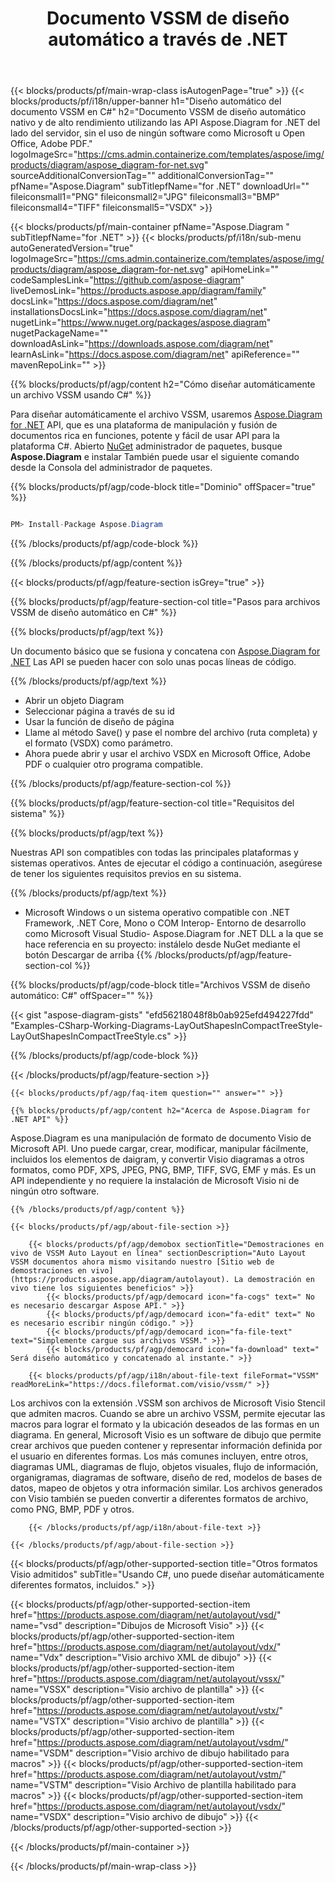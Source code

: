 ﻿---
title: Documento VSSM de diseño automático a través de .NET 
weight: 3050
url: /es/net/autolayout/vssm/ 
description: C# código fuente para diseñar automáticamente el archivo vssm en .NET Framework, .NET Core, Mono Platforms.
---
{{< blocks/products/pf/main-wrap-class isAutogenPage="true" >}}
{{< blocks/products/pf/i18n/upper-banner h1="Diseño automático del documento VSSM en C#" h2="Documento VSSM de diseño automático nativo y de alto rendimiento utilizando las API Aspose.Diagram for .NET del lado del servidor, sin el uso de ningún software como Microsoft u Open Office, Adobe PDF." logoImageSrc="https://cms.admin.containerize.com/templates/aspose/img/products/diagram/aspose_diagram-for-net.svg" sourceAdditionalConversionTag="" additionalConversionTag="" pfName="Aspose.Diagram" subTitlepfName="for .NET" downloadUrl="" fileiconsmall1="PNG" fileiconsmall2="JPG" fileiconsmall3="BMP" fileiconsmall4="TIFF" fileiconsmall5="VSDX" >}}

{{< blocks/products/pf/main-container pfName="Aspose.Diagram " subTitlepfName="for .NET" >}}
{{< blocks/products/pf/i18n/sub-menu autoGeneratedVersion="true" logoImageSrc="https://cms.admin.containerize.com/templates/aspose/img/products/diagram/aspose_diagram-for-net.svg" apiHomeLink="" codeSamplesLink="https://github.com/aspose-diagram" liveDemosLink="https://products.aspose.app/diagram/family" docsLink="https://docs.aspose.com/diagram/net" installationsDocsLink="https://docs.aspose.com/diagram/net" nugetLink="https://www.nuget.org/packages/aspose.diagram" nugetPackageName="" downloadAsLink="https://downloads.aspose.com/diagram/net" learnAsLink="https://docs.aspose.com/diagram/net" apiReference="" mavenRepoLink="" >}}

{{% blocks/products/pf/agp/content h2="Cómo diseñar automáticamente un archivo VSSM usando C#" %}}

 Para diseñar automáticamente el archivo VSSM, usaremos
 [Aspose.Diagram for .NET](https://products.aspose.com/diagram/net) 
 API, que es una plataforma de manipulación y fusión de documentos rica en funciones, potente y fácil de usar API para la plataforma C#. Abierto
 [NuGet](https://www.nuget.org/packages/aspose.diagram) 
 administrador de paquetes, busque
 **Aspose.Diagram** 
 e instalar También puede usar el siguiente comando desde la Consola del administrador de paquetes.

{{% blocks/products/pf/agp/code-block title="Dominio" offSpacer="true" %}}

```cs

PM> Install-Package Aspose.Diagram


```

{{% /blocks/products/pf/agp/code-block %}}

{{% /blocks/products/pf/agp/content %}}

{{< blocks/products/pf/agp/feature-section isGrey="true" >}}

{{% blocks/products/pf/agp/feature-section-col title="Pasos para archivos VSSM de diseño automático en C#" %}}

{{% blocks/products/pf/agp/text %}}

 Un documento básico que se fusiona y concatena con
 [Aspose.Diagram for .NET](https://products.aspose.com/diagram/net) 
 Las API se pueden hacer con solo unas pocas líneas de código.

{{% /blocks/products/pf/agp/text %}}

+ Abrir un objeto Diagram
+ Seleccionar página a través de su id
+ Usar la función de diseño de página
+ Llame al método Save() y pase el nombre del archivo (ruta completa) y el formato (VSDX) como parámetro.
+ Ahora puede abrir y usar el archivo VSDX en Microsoft Office, Adobe PDF o cualquier otro programa compatible.

{{% /blocks/products/pf/agp/feature-section-col %}}

{{% blocks/products/pf/agp/feature-section-col title="Requisitos del sistema" %}}

{{% blocks/products/pf/agp/text %}}

 Nuestras API son compatibles con todas las principales plataformas y sistemas operativos. Antes de ejecutar el código a continuación, asegúrese de tener los siguientes requisitos previos en su sistema.

{{% /blocks/products/pf/agp/text %}}

- Microsoft Windows o un sistema operativo compatible con .NET Framework, .NET Core, Mono o COM Interop- Entorno de desarrollo como Microsoft Visual Studio- Aspose.Diagram for .NET DLL a la que se hace referencia en su proyecto: instálelo desde NuGet mediante el botón Descargar de arriba
{{% /blocks/products/pf/agp/feature-section-col %}}

{{% blocks/products/pf/agp/code-block title="Archivos VSSM de diseño automático: C#" offSpacer="" %}}

{{< gist "aspose-diagram-gists" "efd56218048f8b0ab925efd494227fdd" "Examples-CSharp-Working-Diagrams-LayOutShapesInCompactTreeStyle-LayOutShapesInCompactTreeStyle.cs" >}}


{{% /blocks/products/pf/agp/code-block %}}

{{< /blocks/products/pf/agp/feature-section >}}

    {{< blocks/products/pf/agp/faq-item question="" answer="" >}}


<!-- aboutfile Starts -->

    {{% blocks/products/pf/agp/content h2="Acerca de Aspose.Diagram for .NET API" %}}

 Aspose.Diagram es una manipulación de formato de documento Visio de Microsoft API. Uno puede cargar, crear, modificar, manipular fácilmente, incluidos los elementos de daigram, y convertir Visio diagramas a otros formatos, como PDF, XPS, JPEG, PNG, BMP, TIFF, SVG, EMF y más. Es un API independiente y no requiere la instalación de Microsoft Visio ni de ningún otro software.  



    {{% /blocks/products/pf/agp/content %}}
    
    {{< blocks/products/pf/agp/about-file-section >}}
    
        {{< blocks/products/pf/agp/demobox sectionTitle="Demostraciones en vivo de VSSM Auto Layout en línea" sectionDescription="Auto Layout VSSM documentos ahora mismo visitando nuestro [Sitio web de demostraciones en vivo](https://products.aspose.app/diagram/autolayout). La demostración en vivo tiene los siguientes beneficios" >}}
            {{< blocks/products/pf/agp/democard icon="fa-cogs" text=" No es necesario descargar Aspose API." >}}
            {{< blocks/products/pf/agp/democard icon="fa-edit" text=" No es necesario escribir ningún código." >}}
            {{< blocks/products/pf/agp/democard icon="fa-file-text" text="Simplemente cargue sus archivos VSSM." >}}
            {{< blocks/products/pf/agp/democard icon="fa-download" text=" Será diseño automático y concatenado al instante." >}}
    
        {{< blocks/products/pf/agp/i18n/about-file-text fileFormat="VSSM" readMoreLink="https://docs.fileformat.com/visio/vssm/" >}}
Los archivos con la extensión .VSSM son archivos de Microsoft Visio Stencil que admiten macros. Cuando se abre un archivo VSSM, permite ejecutar las macros para lograr el formato y la ubicación deseados de las formas en un diagrama. En general, Microsoft Visio es un software de dibujo que permite crear archivos que pueden contener y representar información definida por el usuario en diferentes formas. Los más comunes incluyen, entre otros, diagramas UML, diagramas de flujo, objetos visuales, flujo de información, organigramas, diagramas de software, diseño de red, modelos de bases de datos, mapeo de objetos y otra información similar. Los archivos generados con Visio también se pueden convertir a diferentes formatos de archivo, como PNG, BMP, PDF y otros. 

        {{< /blocks/products/pf/agp/i18n/about-file-text >}}
    
    {{< /blocks/products/pf/agp/about-file-section >}}

<!-- aboutfile Ends -->

{{< blocks/products/pf/agp/other-supported-section title="Otros formatos Visio admitidos" subTitle="Usando C#, uno puede diseñar automáticamente diferentes formatos, incluidos." >}}

{{< blocks/products/pf/agp/other-supported-section-item href="https://products.aspose.com/diagram/net/autolayout/vsd/" name="vsd" description="Dibujos de Microsoft Visio" >}}
{{< blocks/products/pf/agp/other-supported-section-item href="https://products.aspose.com/diagram/net/autolayout/vdx/" name="Vdx" description="Visio archivo XML de dibujo" >}}
{{< blocks/products/pf/agp/other-supported-section-item href="https://products.aspose.com/diagram/net/autolayout/vssx/" name="VSSX" description="Visio archivo de plantilla" >}}
{{< blocks/products/pf/agp/other-supported-section-item href="https://products.aspose.com/diagram/net/autolayout/vstx/" name="VSTX" description="Visio archivo de plantilla" >}}
{{< blocks/products/pf/agp/other-supported-section-item href="https://products.aspose.com/diagram/net/autolayout/vsdm/" name="VSDM" description="Visio archivo de dibujo habilitado para macros" >}}
{{< blocks/products/pf/agp/other-supported-section-item href="https://products.aspose.com/diagram/net/autolayout/vstm/" name="VSTM" description="Visio Archivo de plantilla habilitado para macros" >}}
{{< blocks/products/pf/agp/other-supported-section-item href="https://products.aspose.com/diagram/net/autolayout/vsdx/" name="VSDX" description="Visio archivo de dibujo" >}}
{{< /blocks/products/pf/agp/other-supported-section >}}

{{< /blocks/products/pf/main-container >}}
    
{{< /blocks/products/pf/main-wrap-class >}}